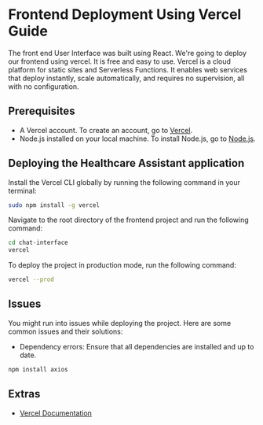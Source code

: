 # Frontend Deployment Using Vercel Guide

The front end User Interface was built using React. We're going to deploy our frontend using vercel. It is free and easy to use. Vercel is a cloud platform for static sites and Serverless Functions. It enables web services that deploy instantly, scale automatically, and requires no supervision, all with no configuration.

## Prerequisites

- A Vercel account. To create an account, go to [Vercel](https://vercel.com/account/settings).
- Node.js installed on your local machine. To install Node.js, go to [Node.js](https://nodejs.org/en/download/).

## Deploying the Healthcare Assistant application

Install the Vercel CLI globally by running the following command in your terminal:

```bash
sudo npm install -g vercel
```

Navigate to the root directory of the frontend project and run the following command:

```bash
cd chat-interface
vercel
```

To deploy the project in production mode, run the following command:

```bash
vercel --prod
```

## Issues

You might run into issues while deploying the project. Here are some common issues and their solutions:

- Dependency errors: Ensure that all dependencies are installed and up to date.

```bash
npm install axios
```

## Extras

- [Vercel Documentation](https://vercel.com/docs)
